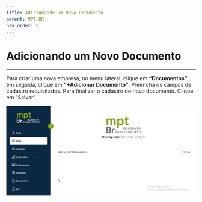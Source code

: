 ```yaml
---
title: Adicionando um Novo Documento
parent: MPT.BR
nav_order: 5
---
```


# Adicionando um Novo Documento
---

Para criar uma nova empresa, no menu lateral, clique em **“Documentos”**, em seguida, clique em **“+Adicionar Documento”**. Preencha os campos de cadastro requisitados. Para finalizar o cadastro do novo documento. Clique em “Salvar”.

![Adicionando Documento](/assets/gifs/Adddocumento.gif)